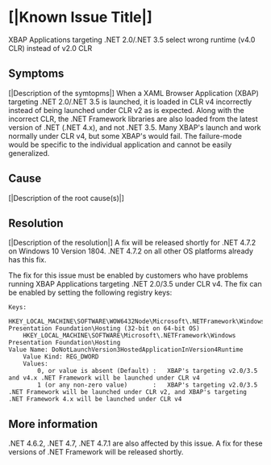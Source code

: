 # [|Known Issue Title|]
XBAP Applications targeting .NET 2.0/.NET 3.5 select wrong runtime (v4.0 CLR) instead of v2.0 CLR 

## Symptoms
[|Description of the symtopms|]
When a XAML Browser Application (XBAP) targeting .NET 2.0/.NET 3.5 is launched, it is loaded in CLR v4 incorrectly instead of being launched under CLR v2 as is expected. Along with the incorrect CLR, the .NET Framework libraries are also loaded from the latest version of .NET (.NET 4.x), and not .NET 3.5. Many XBAP's launch and work normally under CLR v4, but some XBAP's would fail. The failure-mode would be specific to the individual application and cannot be easily generalized. 

## Cause
[|Description of the root cause(s)|]

## Resolution
[|Description of the resolution|]
A fix will be released shortly for .NET 4.7.2 on Windows 10 Version 1804. .NET 4.7.2 on all other OS platforms already has this fix. 

The fix for this issue must be enabled by customers who have problems running XBAP Applications targeting .NET 2.0/3.5 under CLR v4. The fix can be enabled by setting the following registry keys: 


	Keys: 
		HKEY_LOCAL_MACHINE\SOFTWARE\WOW6432Node\Microsoft\.NETFramework\Windows Presentation Foundation\Hosting (32-bit on 64-bit OS)
		HKEY_LOCAL_MACHINE\SOFTWARE\Microsoft\.NETFramework\Windows Presentation Foundation\Hosting
	Value Name:	DoNotLaunchVersion3HostedApplicationInVersion4Runtime
		Value Kind: REG_DWORD 
		Values: 
			0, or value is absent (Default)	:	XBAP's targeting v2.0/3.5 and v4.x .NET Framework will be launched under CLR v4	
			1 (or any non-zero value)		:	XBAP's targeting v2.0/3.5 .NET Framework will be launched under CLR v2, and XBAP's targeting .NET Framework 4.x will be launched under CLR v4 

## More information
.NET 4.6.2, .NET 4.7, .NET 4.7.1 are also affected by this issue. A fix for these versions of .NET Framework will be released shortly. 
